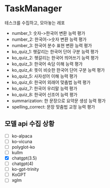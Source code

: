 # TaskManager
테스크를 수집하고, 모아놓는 레포

- number_1: 숫자->한국어 변환 능력 평가
- number_2: 한국어->숫자 변환 능력 평가
- number_3: 한국어 분수 표현 변환 능력 평가
- ko_quiz_1: 헷갈리는 한국어 단어 구분 능력 평가
- ko_quiz_2: 헷갈리는 한국어 띄어쓰기 능력 평가
- ko_quiz_3: 한국어 속담 이해 능력 평가
- ko_quiz_4: 뜻이 비슷한 한국어 단어 구분 능력 평가
- ko_quiz_5: 사자성어 이해 능력 평가
- ko_quiz_6: 한국어 외래어 맞춤법 능력 평가
- ko_quiz_7: 한국어 우리말 능력 평가
- ko_quiz_8: 한국어 신조어 능력 평가
- summarization: 한 문장으로 요약문 생성 능력 평가
- spelling_correct: 문장 맞춤법 교정 능력 평가


## 모델 api 수집 상황

- [ ] ko-alpaca
- [ ] ko-vicuna
- [ ] polyglot-ko
- [ ] kullm
- [X] chatgpt(3.5)
- [ ] chatgpt(4)
- [ ] ko-gpt-trinity
- [ ] KoGPT
- [ ] xglm
